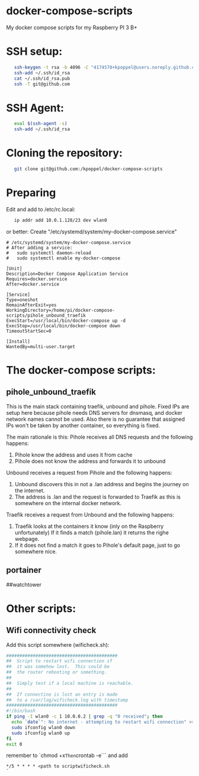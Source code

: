 # docker-compose-scripts
My docker compose scripts for my Raspberry PI 3 B+

# SSH setup:
```bash
   ssh-keygen -t rsa -b 4096 -C "4174578+kpoppel@users.noreply.github.com"
   ssh-add ~/.ssh/id_rsa
   cat ~/.ssh/id_rsa.pub
   ssh -T git@github.com
```

# SSH Agent:
```bash
   eval $(ssh-agent -s)
   ssh-add ~/.ssh/id_rsa
```
# Cloning the repository:
```bash
   git clone git@github.com:/kpoppel/docker-compose-scripts
```

# Preparing
 Edit and add to /etc/rc.local:
```bash
   ip addr add 10.0.1.128/23 dev wlan0
```
or better:
Create "/etc/systemd/system/my-docker-compose.service"
```
# /etc/systemd/system/my-docker-compose.service
# After adding a service:
#   sudo systemctl daemon-reload
#   sudo systemctl enable my-docker-compose

[Unit]
Description=Docker Compose Application Service
Requires=docker.service
After=docker.service

[Service]
Type=oneshot
RemainAfterExit=yes
WorkingDirectory=/home/pi/docker-compose-scripts/pihole_unbound_traefik
ExecStart=/usr/local/bin/docker-compose up -d
ExecStop=/usr/local/bin/docker-compose down
TimeoutStartSec=0

[Install]
WantedBy=multi-user.target
```

# The docker-compose scripts:
## pihole_unbound_traefik
This is the main stack containing traefik, unbound and pihole.
Fixed IPs are setup here because pihole needs DNS servers for dnsmasq, and
docker network names cannot be used.  Also there is no guarantee that assigned IPs
won't be taken by another container, so everything is fixed.

The main rationale is this:
Pihole receives all DNS requests and the following happens:
1. Pihole know the address and uses it from cache
2. Pihole does not know the address and forwards it to unbound

Unbound receives a request from Pihole and the following happens:
1. Unbound discovers this in not a .lan address and begins the journey on the internet.
2. The address is <something>.lan and the request is forwarded to Traefik as this is
   somewhere on the internal docker network.

Traefik receives a request from Unbound and the following happens:
1. Traefik looks at the containers it know (inly on the Raspberry unfortunately)
   If it finds a match (pihole.lan) it returns the righe webpage.
2. If it does not find a match it goes to Pihole's default page, just to go somewhere nice.

## portainer
##watchtower

# Other scripts:

## Wifi connectivity check

Add this script somewhere (wificheck.sh):
```bash
##########################################
##  Script to restart wifi connection if
##  it was somehow lost.  This could be
##  the router rebooting or something.
##
##  Simply test if a local machine is reachable.
##
##  If connectino is lost an entry is made
##  to a /var/log/wificheck.log with timestamp
##########################################
#!/bin/bash
if ping -I wlan0 -c 1 10.0.0.2 | grep -q "0 received"; then
  echo `date`": No internet - attempting to restart wifi connection" >> /var/log/wificheck.log
  sudo ifconfig wlan0 down
  sudo ifconfig wlan0 up
fi
exit 0
```
remember to `chmod +x```
Then ```crontab -e``` and add
```crontab
*/5 * * * * <path to scriptwificheck.sh
`
